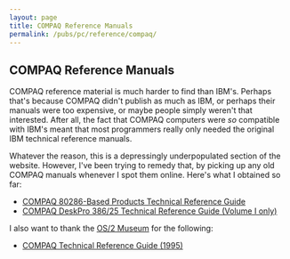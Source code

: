 ```yaml
---
layout: page
title: COMPAQ Reference Manuals
permalink: /pubs/pc/reference/compaq/
---
```


COMPAQ Reference Manuals
------------------------

COMPAQ reference material is much harder to find than IBM's.  Perhaps that's because COMPAQ didn't publish as much
as IBM, or perhaps their manuals were too expensive, or maybe people simply weren't that interested.  After all, the
fact that COMPAQ computers were *so* compatible with IBM's meant that most programmers really only needed the
original IBM technical reference manuals.

Whatever the reason, this is a depressingly underpopulated section of the website.  However, I've been trying to remedy
that, by picking up any old COMPAQ manuals whenever I spot them online.  Here's what I obtained so far:

- [COMPAQ 80286-Based Products Technical Reference Guide](80286/)
- [COMPAQ DeskPro 386/25 Technical Reference Guide (Volume I only)](deskpro386/)

I also want to thank the [OS/2 Museum](http://www.os2museum.com/wp/) for the following:

* [COMPAQ Technical Reference Guide (1995)](https://1drv.ms/b/s!ArcO_mFRe1Z9gt4UVUaaBnhX_UhPjg?e=UJJpRB)
